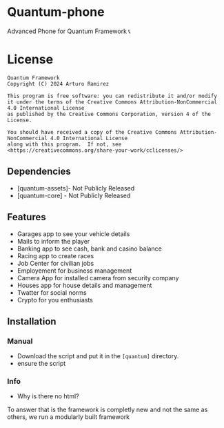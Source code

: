 # Quantum-phone
Advanced Phone for Quantum Framework 📞

# License

    Quantum Framework
    Copyright (C) 2024 Arturo Ramirez

    This program is free software: you can redistribute it and/or modify
    it under the terms of the Creative Commons Attribution-NonCommercial 4.0 International License 
    as published by the Creative Commons Corporation, version 4 of the License.

    You should have received a copy of the Creative Commons Attribution-NonCommercial 4.0 International License
    along with this program.  If not, see <https://creativecommons.org/share-your-work/cclicenses/>

## Dependencies
- [quantum-assets]- Not Publicly Released
- [quantum-core] - Not Publicly Released

## Features
- Garages app to see your vehicle details
- Mails to inform the player
- Banking app to see cash, bank and casino balance
- Racing app to create races
- Job Center for civilian jobs
- Employement for business management
- Camera App for installed camera from security company
- Houses app for house details and management
- Twatter for social norms
- Crypto for you enthusiasts 

## Installation
### Manual
- Download the script and put it in the `[quantum]` directory.
- ensure the script

### Info
- Why is there no html?

To answer that is the framework is completly new and not the same as others, we run a modularly built framework
